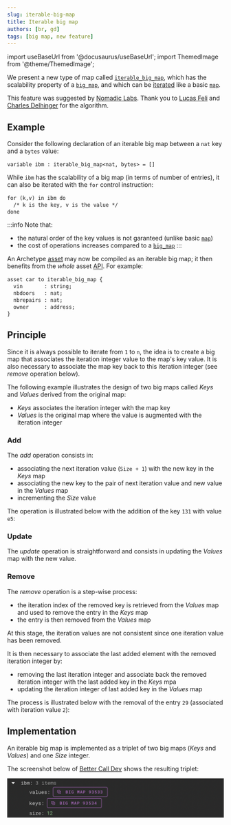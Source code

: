 ```yaml
---
slug: iterable-big-map
title: Iterable big map
authors: [br, gd]
tags: [big map, new feature]
---
```


import useBaseUrl from '@docusaurus/useBaseUrl';
import ThemedImage from '@theme/ThemedImage';

We present a new type of map called [`iterable_big_map`](/docs/reference/types#iterable_big_map<K,%20V>), which has the scalability property of a [`big_map`](/docs/reference/types#big_map<K,%20V>), and which can be [iterated](/docs/reference/instructions#map) like a basic [`map`](/docs/reference/types#map<K,%20V>).

This feature was suggested by [Nomadic Labs](https://www.nomadic-labs.com/). Thank you to [Lucas Feli](https://www.linkedin.com/in/lucas-felli-815653111/) and [Charles Delhinger](https://www.linkedin.com/in/charles-dehlinger-a34699166/) for the algorithm.

## Example

Consider the following declaration of an iterable big map between a `nat` key and a `bytes` value:
```archetype
variable ibm : iterable_big_map<nat, bytes> = []
```

While `ibm` has the scalability of a big map (in terms of number of entries), it can also be iterated with the `for` control instruction:
```archetype
for (k,v) in ibm do
  /* k is the key, v is the value */
done
```

:::info
Note that:
* the natural order of the key values is not garanteed (unlike basic [`map`](/docs/reference/types#map<K,%20V>))
* the cost of operations increases compared to a [`big_map`](/docs/reference/types#big_map<K,%20V>)
:::

An Archetype [asset](/docs/asset) may now be compiled as an iterable big map; it then benefits from the *whole* asset [API](/docs/asset#api). For example:
```archetype
asset car to iterable_big_map {
  vin       : string;
  nbdoors   : nat;
  nbrepairs : nat;
  owner     : address;
}
```

## Principle

Since it is always possible to iterate from `1` to `n`, the idea is to create a big map that associates the iteration integer value to the map's key value. It is also necessary to associate the map key back to this iteration integer (see *remove* operation below).

The following example illustrates the design of two big maps called *Keys* and *Values* derived from the original map:
<center>
<ThemedImage style={{ width: '80%' }}
  alt="IBM1"
  sources={{
    light: useBaseUrl('/img/blog/ibm1-light.svg'),
    dark: useBaseUrl('/img/blog/ibm1-dark.svg'),
  }}
/>
</center>

* *Keys* associates the iteration integer with the map key
* *Values* is the original map where the value is augmented with the iteration integer

### Add

The *add* operation consists in:
* associating the next iteration value (`Size + 1`) with the new key in the *Keys* map
* associating the new key to the pair of next iteration value and new value in the *Values* map
* incrementing the *Size* value

The operation is illustrated below with the addition of the key `131` with value `e5`:
<center>
<ThemedImage style={{ width: '80%' }}
  alt="IBM1"
  sources={{
    light: useBaseUrl('/img/blog/ibm2-light.svg'),
    dark: useBaseUrl('/img/blog/ibm2-dark.svg'),
  }}
/>
</center>

### Update

The *update* operation is straightforward and consists in updating the *Values* map with the new value.

### Remove

The *remove* operation is a step-wise process:
- the iteration index of the removed key is retrieved from the *Values* map and used to remove the entry in the *Keys* map
- the entry is then removed from the *Values* map

At this stage, the iteration values are not consistent since one iteration value has been removed.

It is then necessary to associate the last added element with the removed iteration integer by:
- removing the last iteration integer and associate back the removed iteration integer with the last added key in the *Keys* mpa
- updating the iteration integer of last added key in the *Values* map

The process is illustrated below with the removal of the entry `29` (associated with iteration value `2`):
<center>
<ThemedImage style={{ width: '80%' }}
  alt="IBM1"
  sources={{
    light: useBaseUrl('/img/blog/ibm3-light.svg'),
    dark: useBaseUrl('/img/blog/ibm3-dark.svg'),
  }}
/>
</center>

## Implementation

An iterable big map is implemented as a triplet of two big maps (*Keys* and *Values*) and one *Size* integer.

The screenshot below of [Better Call Dev](https://better-call.dev/) shows the resulting triplet:

![ibm4](/img/blog/ibm4.png)

